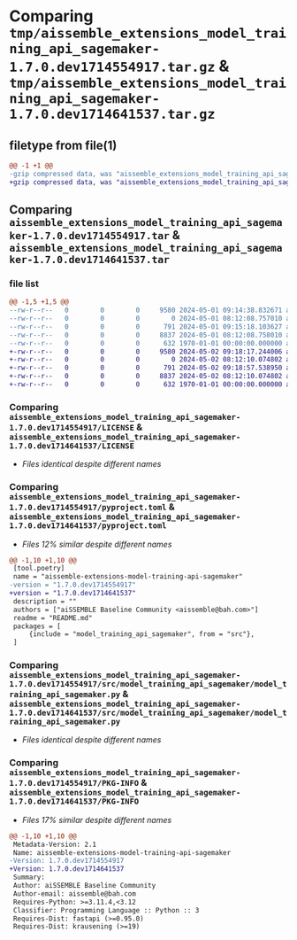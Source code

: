 # Comparing `tmp/aissemble_extensions_model_training_api_sagemaker-1.7.0.dev1714554917.tar.gz` & `tmp/aissemble_extensions_model_training_api_sagemaker-1.7.0.dev1714641537.tar.gz`

## filetype from file(1)

```diff
@@ -1 +1 @@
-gzip compressed data, was "aissemble_extensions_model_training_api_sagemaker-1.7.0.dev1714554917.tar", max compression
+gzip compressed data, was "aissemble_extensions_model_training_api_sagemaker-1.7.0.dev1714641537.tar", max compression
```

## Comparing `aissemble_extensions_model_training_api_sagemaker-1.7.0.dev1714554917.tar` & `aissemble_extensions_model_training_api_sagemaker-1.7.0.dev1714641537.tar`

### file list

```diff
@@ -1,5 +1,5 @@
--rw-r--r--   0        0        0     9580 2024-05-01 09:14:38.832671 aissemble_extensions_model_training_api_sagemaker-1.7.0.dev1714554917/LICENSE
--rw-r--r--   0        0        0        0 2024-05-01 08:12:08.757010 aissemble_extensions_model_training_api_sagemaker-1.7.0.dev1714554917/README.md
--rw-r--r--   0        0        0      791 2024-05-01 09:15:18.103627 aissemble_extensions_model_training_api_sagemaker-1.7.0.dev1714554917/pyproject.toml
--rw-r--r--   0        0        0     8837 2024-05-01 08:12:08.758010 aissemble_extensions_model_training_api_sagemaker-1.7.0.dev1714554917/src/model_training_api_sagemaker/model_training_api_sagemaker.py
--rw-r--r--   0        0        0      632 1970-01-01 00:00:00.000000 aissemble_extensions_model_training_api_sagemaker-1.7.0.dev1714554917/PKG-INFO
+-rw-r--r--   0        0        0     9580 2024-05-02 09:18:17.244006 aissemble_extensions_model_training_api_sagemaker-1.7.0.dev1714641537/LICENSE
+-rw-r--r--   0        0        0        0 2024-05-02 08:12:10.074802 aissemble_extensions_model_training_api_sagemaker-1.7.0.dev1714641537/README.md
+-rw-r--r--   0        0        0      791 2024-05-02 09:18:57.538950 aissemble_extensions_model_training_api_sagemaker-1.7.0.dev1714641537/pyproject.toml
+-rw-r--r--   0        0        0     8837 2024-05-02 08:12:10.074802 aissemble_extensions_model_training_api_sagemaker-1.7.0.dev1714641537/src/model_training_api_sagemaker/model_training_api_sagemaker.py
+-rw-r--r--   0        0        0      632 1970-01-01 00:00:00.000000 aissemble_extensions_model_training_api_sagemaker-1.7.0.dev1714641537/PKG-INFO
```

### Comparing `aissemble_extensions_model_training_api_sagemaker-1.7.0.dev1714554917/LICENSE` & `aissemble_extensions_model_training_api_sagemaker-1.7.0.dev1714641537/LICENSE`

 * *Files identical despite different names*

### Comparing `aissemble_extensions_model_training_api_sagemaker-1.7.0.dev1714554917/pyproject.toml` & `aissemble_extensions_model_training_api_sagemaker-1.7.0.dev1714641537/pyproject.toml`

 * *Files 12% similar despite different names*

```diff
@@ -1,10 +1,10 @@
 [tool.poetry]
 name = "aissemble-extensions-model-training-api-sagemaker"
-version = "1.7.0.dev1714554917"
+version = "1.7.0.dev1714641537"
 description = ""
 authors = ["aiSSEMBLE Baseline Community <aissemble@bah.com>"]
 readme = "README.md"
 packages = [
     {include = "model_training_api_sagemaker", from = "src"},
 ]
```

### Comparing `aissemble_extensions_model_training_api_sagemaker-1.7.0.dev1714554917/src/model_training_api_sagemaker/model_training_api_sagemaker.py` & `aissemble_extensions_model_training_api_sagemaker-1.7.0.dev1714641537/src/model_training_api_sagemaker/model_training_api_sagemaker.py`

 * *Files identical despite different names*

### Comparing `aissemble_extensions_model_training_api_sagemaker-1.7.0.dev1714554917/PKG-INFO` & `aissemble_extensions_model_training_api_sagemaker-1.7.0.dev1714641537/PKG-INFO`

 * *Files 17% similar despite different names*

```diff
@@ -1,10 +1,10 @@
 Metadata-Version: 2.1
 Name: aissemble-extensions-model-training-api-sagemaker
-Version: 1.7.0.dev1714554917
+Version: 1.7.0.dev1714641537
 Summary: 
 Author: aiSSEMBLE Baseline Community
 Author-email: aissemble@bah.com
 Requires-Python: >=3.11.4,<3.12
 Classifier: Programming Language :: Python :: 3
 Requires-Dist: fastapi (>=0.95.0)
 Requires-Dist: krausening (>=19)
```

